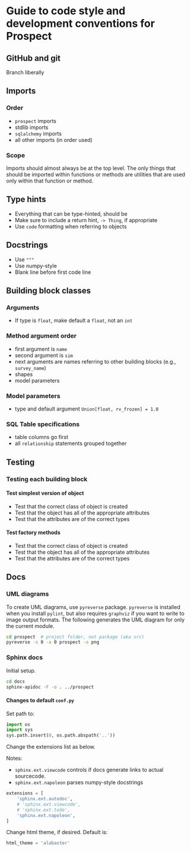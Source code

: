 # Guide to code style and development conventions for Prospect

## GitHub and git

Branch liberally

## Imports

### Order

- `prospect` imports
- stdlib imports
- `sqlalchemy` imports
- all other imports (in order used)

### Scope

Imports should almost always be at the top level. The only things that should be imported within functions or methods are utilities that are used only within that function or method.

## Type hints

- Everything that can be type-hinted, should be
- Make sure to include a return hint, `-> Thing`, if appropriate
- Use `code` formatting when referring to objects

## Docstrings

- Use `"""`
- Use numpy-style
- Blank line before first code line

## Building block classes

### Arguments

- If type is `float`, make default a `float`, not an `int`

### Method argument order

- first argument is `name`
- second argument is `sim`
- next arguments are names referring to other building blocks (e.g., `survey_name`)
- shapes
- model parameters

### Model parameters

- type and default argument `Union[float, rv_frozen] = 1.0`

### SQL Table specifications

- table columns go first
- all `relationship` statements grouped together

## Testing

### Testing each building block

#### Test simplest version of object

- Test that the correct class of object is created
- Test that the object has all of the appropriate attributes
- Test that the attributes are of the correct types

#### Test factory methods

- Test that the correct class of object is created
- Test that the object has all of the appropriate attributes
- Test that the attributes are of the correct types

## Docs

### UML diagrams

To create UML diagrams, use `pyreverse` package. `pyreverse` is installed when you install `pylint`, but also requires `graphviz` if you want to write to image output formats. The following generates the UML diagram for only the current module.

```bash
cd prospect  # project folder, not package (aka src)
pyreverse -s 0 -a 0 prospect -o png
```

### Sphinx docs

Initial setup.

```bash
cd docs
sphinx-apidoc -F -o . ../prospect
```

#### Changes to default `conf.py`

Set path to:

```python
import os
import sys
sys.path.insert(0, os.path.abspath('..'))
```

Change the extensions list as below. 

Notes:

- `sphinx.ext.viewcode` controls if docs generate links to actual sourcecode.
- `sphinx.ext.napoleon` parses numpy-style docstrings

```python
extensions = [
    'sphinx.ext.autodoc',
    # 'sphinx.ext.viewcode',
    # 'sphinx.ext.todo',
    'sphinx.ext.napoleon',
]
```

Change html theme, if desired. Default is:

```python
html_theme = 'alabaster'
```
